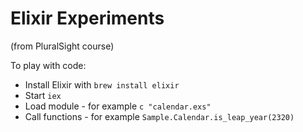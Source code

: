 # Elixir Experiments 
(from PluralSight course)

To play with code:

- Install Elixir with `brew install elixir`
- Start `iex`
- Load module - for example `c "calendar.exs"`
- Call functions - for example `Sample.Calendar.is_leap_year(2320)`
